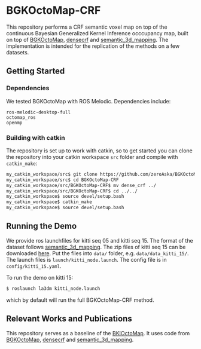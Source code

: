 # BGKOctoMap-CRF

This repository performs a CRF semantic voxel map on top of the continuous Bayesian Generalized Kernel Inference occcupancy map, built on top of [BGKOctoMap](https://github.com/RobustFieldAutonomyLab/la3dm), [densecrf](http://vladlen.info/publications/efficient-inference-in-fully-connected-crfs-with-gaussian-edge-potentials/)  and  [semantic_3d_mapping](https://github.com/shichaoy/semantic_3d_mapping). The implementation is intended for the replication of the methods on a few datasets. 


## Getting Started

### Dependencies

We tested BGKOctoMap with ROS Melodic. Dependencies include:
```
ros-melodic-desktop-full
octomap_ros
openmp
```


### Building with catkin

The repository is set up to work with catkin, so to get started you can clone the repository into your catkin workspace `src` folder and compile with `catkin_make`:

```bash
my_catkin_workspace/src$ git clone https://github.com/zeroAska/BGKOctoMap-CRF.git
my_catkin_workspace/src$ cd BGKOctoMap-CRF
my_catkin_workspace/src/BGKOctoMap-CRF$ mv dense_crf ../
my_catkin_workspace/src/BGKOctoMap-CRF$ cd ../../
my_catkin_workspace$ source devel/setup.bash
my_catkin_workspace$ catkin_make
my_catkin_workspace$ source devel/setup.bash
```

## Running the Demo

We provide ros launchfiles for kitti seq 05 and kitti seq 15. The format of the dataset follows [semantic_3d_mapping](https://github.com/shichaoy/semantic_3d_mapping). The zip files of kitti seq 15 can be downloaded [here](https://drive.google.com/file/d/1dIHRrsA7rZSRJ6M9Uz_75ZxcHHY96Gmb/view?usp=sharing). Put the files into `data/` folder, e.g. `data/data_kitti_15/`. The launch files is `launch/kitti_node.launch`. The config file is in `config/kitti_15.yaml`.

To run the demo on kitti 15:

```bash
$ roslaunch la3dm kitti_node.launch
```

which by default will run the full BGKOctoMap-CRF method. 

## Relevant Works and Publications

This repository serves as a baseline of the [BKIOctoMap](https://github.com/ganlumomo/BKISemanticMapping).  It uses code from [BGKOctoMap](https://github.com/RobustFieldAutonomyLab/la3dm), [densecrf](http://vladlen.info/publications/efficient-inference-in-fully-connected-crfs-with-gaussian-edge-potentials/)  and  [semantic_3d_mapping](https://github.com/shichaoy/semantic_3d_mapping).


